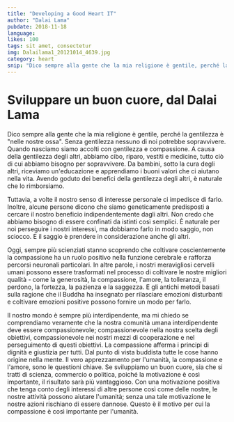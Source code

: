 ```yaml
---
title: "Developing a Good Heart IT"
author: "Dalai Lama"
pubdate: 2018-11-18
language:
likes: 100
tags: sit amet, consectetur
img: Dalailama1_20121014_4639.jpg
category: heart
snip: "Dico sempre alla gente che la mia religione è gentile, perché la gentilezza è \"nelle nostre ossa\"."
---
```


# Sviluppare un buon cuore, dal Dalai Lama

Dico sempre alla gente che la mia religione è gentile, perché la gentilezza è "nelle nostre ossa". Senza gentilezza nessuno di noi potrebbe sopravvivere. Quando nasciamo siamo accolti con gentilezza e compassione. A causa della gentilezza degli altri, abbiamo cibo, riparo, vestiti e medicine, tutto ciò di cui abbiamo bisogno per sopravvivere. Da bambini, sotto la cura degli altri, riceviamo un'educazione e apprendiamo i buoni valori che ci aiutano nella vita. Avendo goduto dei benefici della gentilezza degli altri, è naturale che lo rimborsiamo.

Tuttavia, a volte il nostro senso di interesse personale ci impedisce di farlo. Inoltre, alcune persone dicono che siamo geneticamente predisposti a cercare il nostro beneficio indipendentemente dagli altri. Non credo che abbiamo bisogno di essere confinati da istinti così semplici. È naturale per noi perseguire i nostri interessi, ma dobbiamo farlo in modo saggio, non sciocco. E il saggio è prendere in considerazione anche gli altri.

Oggi, sempre più scienziati stanno scoprendo che coltivare coscientemente la compassione ha un ruolo positivo nella funzione cerebrale e rafforza percorsi neuronali particolari. In altre parole, i nostri meravigliosi cervelli umani possono essere trasformati nel processo di coltivare le nostre migliori qualità - come la generosità, la compassione, l'amore, la tolleranza, il perdono, la fortezza, la pazienza e la saggezza. E gli antichi metodi basati sulla ragione che il Buddha ha insegnato per rilasciare emozioni disturbanti e coltivare emozioni positive possono fornire un modo per farlo.

Il nostro mondo è sempre più interdipendente, ma mi chiedo se comprendiamo veramente che la nostra comunità umana interdipendente deve essere compassionevole; compassionevole nella nostra scelta degli obiettivi, compassionevole nei nostri mezzi di cooperazione e nel perseguimento di questi obiettivi. La compassione afferma i principi di dignità e giustizia per tutti. Dal punto di vista buddista tutte le cose hanno origine nella mente. Il vero apprezzamento per l'umanità, la compassione e l'amore, sono le questioni chiave. Se sviluppiamo un buon cuore, sia che si tratti di scienza, commercio o politica, poiché la motivazione è così importante, il risultato sarà più vantaggioso. Con una motivazione positiva che tenga conto degli interessi di altre persone così come delle nostre, le nostre attività possono aiutare l'umanità; senza una tale motivazione le nostre azioni rischiano di essere dannose. Questo è il motivo per cui la compassione è così importante per l'umanità.
